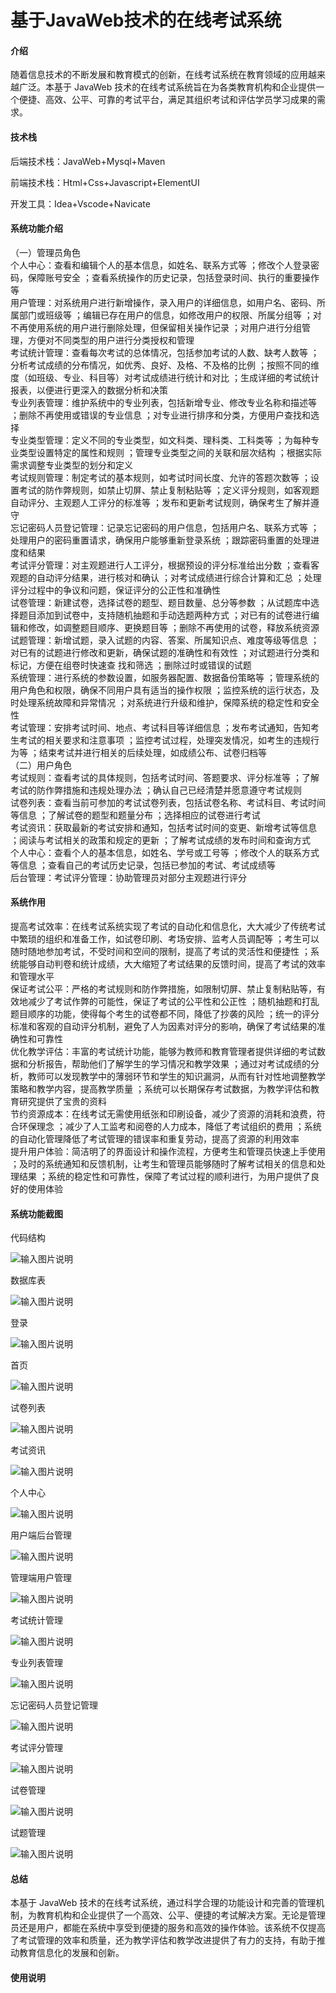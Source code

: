 # 基于JavaWeb技术的在线考试系统

#### 介绍

随着信息技术的不断发展和教育模式的创新，在线考试系统在教育领域的应用越来越广泛。本基于 JavaWeb 技术的在线考试系统旨在为各类教育机构和企业提供一个便捷、高效、公平、可靠的考试平台，满足其组织考试和评估学员学习成果的需求。

#### 技术栈

后端技术栈：JavaWeb+Mysql+Maven

前端技术栈：Html+Css+Javascript+ElementUI

开发工具：Idea+Vscode+Navicate

#### 系统功能介绍

（一）管理员角色  
个人中心：查看和编辑个人的基本信息，如姓名、联系方式等 ；修改个人登录密码，保障账号安全 ；查看系统操作的历史记录，包括登录时间、执行的重要操作等  
用户管理：对系统用户进行新增操作，录入用户的详细信息，如用户名、密码、所属部门或班级等 ；编辑已存在用户的信息，如修改用户的权限、所属分组等 ；对不再使用系统的用户进行删除处理，但保留相关操作记录 ；对用户进行分组管理，方便对不同类型的用户进行分类授权和管理  
考试统计管理：查看每次考试的总体情况，包括参加考试的人数、缺考人数等 ；分析考试成绩的分布情况，如优秀、良好、及格、不及格的比例 ；按照不同的维度（如班级、专业、科目等）对考试成绩进行统计和对比 ；生成详细的考试统计报表，以便进行更深入的数据分析和决策  
专业列表管理：维护系统中的专业列表，包括新增专业、修改专业名称和描述等 ；删除不再使用或错误的专业信息 ；对专业进行排序和分类，方便用户查找和选择  
专业类型管理：定义不同的专业类型，如文科类、理科类、工科类等 ；为每种专业类型设置特定的属性和规则 ；管理专业类型之间的关联和层次结构 ；根据实际需求调整专业类型的划分和定义  
考试规则管理：制定考试的基本规则，如考试时间长度、允许的答题次数等 ；设置考试的防作弊规则，如禁止切屏、禁止复制粘贴等 ；定义评分规则，如客观题自动评分、主观题人工评分的标准等 ；发布和更新考试规则，确保考生了解并遵守  
忘记密码人员登记管理：记录忘记密码的用户信息，包括用户名、联系方式等 ；处理用户的密码重置请求，确保用户能够重新登录系统 ；跟踪密码重置的处理进度和结果  
考试评分管理：对主观题进行人工评分，根据预设的评分标准给出分数 ；查看客观题的自动评分结果，进行核对和确认 ；对考试成绩进行综合计算和汇总 ；处理评分过程中的争议和问题，保证评分的公正性和准确性  
试卷管理：新建试卷，选择试卷的题型、题目数量、总分等参数 ；从试题库中选择题目添加到试卷中，支持随机抽题和手动选题两种方式 ；对已有的试卷进行编辑和修改，如调整题目顺序、更换题目等 ；删除不再使用的试卷，释放系统资源  
试题管理：新增试题，录入试题的内容、答案、所属知识点、难度等级等信息 ；对已有的试题进行修改和更新，确保试题的准确性和有效性 ；对试题进行分类和标记，方便在组卷时快速查 找和筛选 ；删除过时或错误的试题  
系统管理：进行系统的参数设置，如服务器配置、数据备份策略等 ；管理系统的用户角色和权限，确保不同用户具有适当的操作权限 ；监控系统的运行状态，及时处理系统故障和异常情况 ；对系统进行升级和维护，保障系统的稳定性和安全性  
考试管理：安排考试时间、地点、考试科目等详细信息 ；发布考试通知，告知考生考试的相关要求和注意事项 ；监控考试过程，处理突发情况，如考生的违规行为等 ；结束考试并进行相关的后续处理，如成绩公布、试卷归档等    
（二）用户角色  
考试规则：查看考试的具体规则，包括考试时间、答题要求、评分标准等 ；了解考试的防作弊措施和违规处理办法 ；确认自己已经清楚并愿意遵守考试规则  
试卷列表：查看当前可参加的考试试卷列表，包括试卷名称、考试科目、考试时间等信息 ；了解试卷的题型和题量分布 ；选择相应的试卷进行考试  
考试资讯：获取最新的考试安排和通知，包括考试时间的变更、新增考试等信息 ；阅读与考试相关的政策和规定的更新 ；了解考试成绩的发布时间和查询方式  
个人中心：查看个人的基本信息，如姓名、学号或工号等 ；修改个人的联系方式等信息 ；查看自己的考试历史记录，包括已参加的考试、考试成绩等  
后台管理：考试评分管理：协助管理员对部分主观题进行评分

#### 系统作用

提高考试效率：在线考试系统实现了考试的自动化和信息化，大大减少了传统考试中繁琐的组织和准备工作，如试卷印刷、考场安排、监考人员调配等 ；考生可以随时随地参加考试，不受时间和空间的限制，提高了考试的灵活性和便捷性 ；系统能够自动判卷和统计成绩，大大缩短了考试结果的反馈时间，提高了考试的效率和管理水平  
保证考试公平：严格的考试规则和防作弊措施，如限制切屏、禁止复制粘贴等，有效地减少了考试作弊的可能性，保证了考试的公平性和公正性 ；随机抽题和打乱题目顺序的功能，使得每个考生的试卷都不同，降低了抄袭的风险 ；统一的评分标准和客观的自动评分机制，避免了人为因素对评分的影响，确保了考试结果的准确性和可靠性  
优化教学评估：丰富的考试统计功能，能够为教师和教育管理者提供详细的考试数据和分析报告，帮助他们了解学生的学习情况和教学效果 ；通过对考试成绩的分析，教师可以发现教学中的薄弱环节和学生的知识漏洞，从而有针对性地调整教学策略和教学内容，提高教学质量 ；系统可以长期保存考试数据，为教学评估和教育研究提供了宝贵的资料  
节约资源成本：在线考试无需使用纸张和印刷设备，减少了资源的消耗和浪费，符合环保理念 ；减少了人工监考和阅卷的人力成本，降低了考试组织的费用 ；系统的自动化管理降低了考试管理的错误率和重复劳动，提高了资源的利用效率  
提升用户体验：简洁明了的界面设计和操作流程，方便考生和管理员快速上手使用 ；及时的系统通知和反馈机制，让考生和管理员能够随时了解考试相关的信息和处理结果 ；系统的稳定性和可靠性，保障了考试过程的顺利进行，为用户提供了良好的使用体验  

#### 系统功能截图

代码结构

![输入图片说明](images/de6b1c374885212aeb5430e689a1dab.png)

数据库表

![输入图片说明](images/45361e532bad1b8693ae09c33f2c0cd.png)

登录

![输入图片说明](images/860cd2e4248bbfb2a6cd6cdcc45a17a.png)

首页

![输入图片说明](images/d68810fc3daaf0a131ccdd3b0160527.png)

试卷列表

![输入图片说明](images/5f79666eb2e48677ea47914a83858b4.png)

考试资讯

![输入图片说明](images/8730153b7614d388268d4d415bd584a.png)

个人中心

![输入图片说明](images/c22cb537efda121cabc125a0eafaf62.png)

用户端后台管理

![输入图片说明](images/fe2ef607385070405ed34fffc0f128d.png)

管理端用户管理

![输入图片说明](images/cca9212d281566e9563b424678a8736.png)

考试统计管理

![输入图片说明](images/a39443dd3ff1edca6a68055536623ba.png)

专业列表管理

![输入图片说明](images/ef0d0c4de843f81049307b53eb80232.png)

忘记密码人员登记管理

![输入图片说明](images/79334ef36a661ab170af18fe7c69b87.png)

考试评分管理

![输入图片说明](images/264b25910fcc39dbb0373eb72e6d6ac.png)

试卷管理

![输入图片说明](images/0f3ca8381117aa0654fe55ecb84f42c.png)

试题管理

![输入图片说明](images/c4063345567264d35d01ecbc7f538b5.png)

#### 总结

本基于 JavaWeb 技术的在线考试系统，通过科学合理的功能设计和完善的管理机制，为教育机构和企业提供了一个高效、公平、便捷的考试解决方案。无论是管理员还是用户，都能在系统中享受到便捷的服务和高效的操作体验。该系统不仅提高了考试管理的效率和质量，还为教学评估和教学改进提供了有力的支持，有助于推动教育信息化的发展和创新。

#### 使用说明